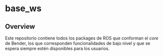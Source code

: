 # base_ws

## Overview

Este repositorio contiene todos los packages de ROS que conforman el *core* de Bender, los que corresponden funcionalidades de bajo nivel y que se espera siempre estén disponibles para los usuarios.